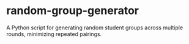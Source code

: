 # random-group-generator
A Python script for generating random student groups across multiple rounds, minimizing repeated pairings.
